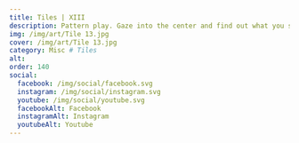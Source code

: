 ```yaml
---
title: Tiles | XIII
description: Pattern play. Gaze into the center and find out what you see
img: /img/art/Tile 13.jpg
cover: /img/art/Tile 13.jpg
category: Misc # Tiles
alt: 
order: 140
social:
  facebook: /img/social/facebook.svg
  instagram: /img/social/instagram.svg
  youtube: /img/social/youtube.svg
  facebookAlt: Facebook
  instagramAlt: Instagram
  youtubeAlt: Youtube
---
```

